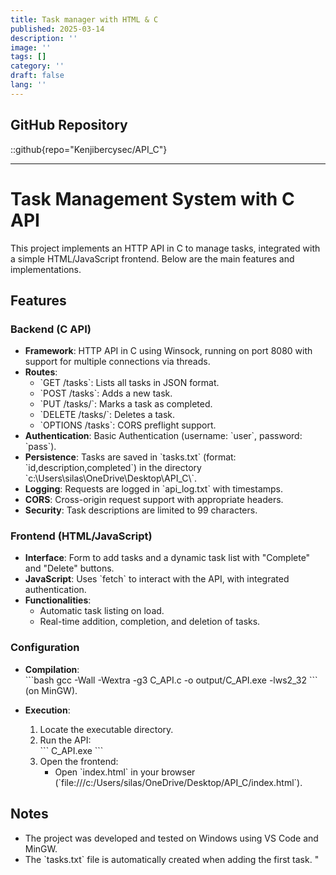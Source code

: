 ```yaml
---
title: Task manager with HTML & C
published: 2025-03-14
description: ''
image: ''
tags: []
category: ''
draft: false 
lang: ''
---
```


## GitHub Repository 
::github{repo="Kenjibercysec/API_C"}

--- 

# Task Management System with C API

This project implements an HTTP API in C to manage tasks, integrated with a simple HTML/JavaScript frontend. Below are the main features and implementations.

## Features

### Backend (C API)
- **Framework**: HTTP API in C using Winsock, running on port 8080 with support for multiple connections via threads.
- **Routes**:
  - \`GET /tasks\`: Lists all tasks in JSON format.
  - \`POST /tasks\`: Adds a new task.
  - \`PUT /tasks/<id>\`: Marks a task as completed.
  - \`DELETE /tasks/<id>\`: Deletes a task.
  - \`OPTIONS /tasks\`: CORS preflight support.
- **Authentication**: Basic Authentication (username: \`user\`, password: \`pass\`).
- **Persistence**: Tasks are saved in \`tasks.txt\` (format: \`id,description,completed\`) in the directory \`c:\\Users\\silas\\OneDrive\\Desktop\\API_C\\\`.
- **Logging**: Requests are logged in \`api_log.txt\` with timestamps.
- **CORS**: Cross-origin request support with appropriate headers.
- **Security**: Task descriptions are limited to 99 characters.

### Frontend (HTML/JavaScript)
- **Interface**: Form to add tasks and a dynamic task list with \"Complete\" and \"Delete\" buttons.
- **JavaScript**: Uses \`fetch\` to interact with the API, with integrated authentication.
- **Functionalities**:
  - Automatic task listing on load.
  - Real-time addition, completion, and deletion of tasks.

### Configuration
- **Compilation**:  
  \`\`\`bash
  gcc -Wall -Wextra -g3 C_API.c -o output/C_API.exe -lws2_32
  \`\`\`
  (on MinGW).

- **Execution**:
  1. Locate the executable directory.
  2. Run the API:  
     \`\`\`
     C_API.exe
     \`\`\`
  3. Open the frontend:
     - Open \`index.html\` in your browser (\`file:///c:/Users/silas/OneDrive/Desktop/API_C/index.html\`).

## Notes
- The project was developed and tested on Windows using VS Code and MinGW.
- The \`tasks.txt\` file is automatically created when adding the first task.
"
